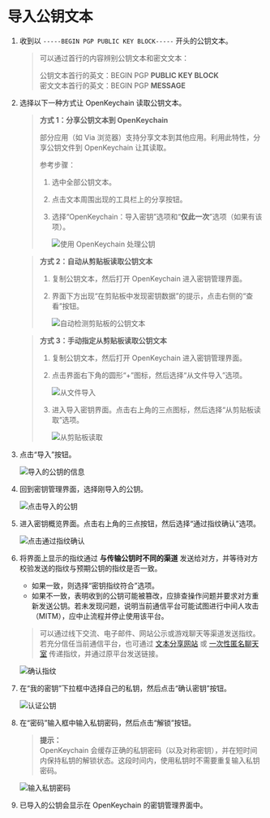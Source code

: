# 导入公钥文本

1. 收到以 `-----BEGIN PGP PUBLIC KEY BLOCK-----` 开头的公钥文本。

    > 可以通过首行的内容辨别公钥文本和密文文本：
    >
    > 公钥文本首行的英文：BEGIN PGP **PUBLIC KEY BLOCK**  
    > 密文文本首行的英文：BEGIN PGP **MESSAGE**

2. 选择以下一种方式让 OpenKeychain 读取公钥文本。

    > **方式 1：分享公钥文本到 OpenKeychain**  
    >
    > 部分应用（如 Via 浏览器）支持分享文本到其他应用。利用此特性，分享公钥文件到 OpenKeychain 让其读取。  
    >
    > 参考步骤：  
    >
    > 1. 选中全部公钥文本。
    > 2. 点击文本周围出现的工具栏上的分享按钮。
    > 3. 选择“OpenKeychain：导入密钥”选项和“**仅此一次**”选项（如果有该项）。
    >
    >    ![使用 OpenKeychain 处理公钥](import-public-key/use-openkeychain-to-handle-public-key.png)

    > **方式 2：自动从剪贴板读取公钥文本**  
    >
    > 1. 复制公钥文本，然后打开 OpenKeychain 进入密钥管理界面。
    > 2. 界面下方出现“在剪贴板中发现密钥数据”的提示，点击右侧的“查看”按钮。
    >
    >    ![自动检测剪贴板的公钥文本](import-public-key/check-public-key-from-clipboard.png)

    > **方式 3：手动指定从剪贴板读取公钥文本**  
    >
    > 1. 复制公钥文本，然后打开 OpenKeychain 进入密钥管理界面。
    > 2. 点击界面右下角的圆形“+”图标，然后选择“从文件导入”选项。
    >
    >    ![从文件导入](import-public-key/import-public-key-from-file.png)
    >
    > 3. 进入导入密钥界面。点击右上角的三点图标，然后选择“从剪贴板读取”选项。
    >
    >    ![从剪贴板读取](import-public-key/read-from-clipborad.png)

2. 点击“导入”按钮。

    ![导入的公钥的信息](import-public-key/info-of-imported-public-key.png)

3. 回到密钥管理界面，选择刚导入的公钥。

    ![点击导入的公钥](import-public-key/click-imported-public-key.png)

4. 进入密钥概览界面。点击右上角的三点按钮，然后选择“通过指纹确认”选项。

    ![点击通过指纹确认](import-public-key/click-confirm-through-fingerprint-button.png)

5. <a id="fingerprint"></a>将界面上显示的指纹通过 **与传输公钥时不同的渠道** 发送给对方，并等待对方校验发送的指纹与预期公钥的指纹是否一致。

    - 如果一致，则选择“密钥指纹符合”选项。
    - 如果不一致，表明收到的公钥可能被篡改，应排查操作问题并要求对方重新发送公钥。若未发现问题，说明当前通信平台可能试图进行中间人攻击（MITM），应中止流程并停止使用该平台。

    > 可以通过线下交流、电子邮件、网站公示或游戏聊天等渠道发送指纹。若充分信任当前通信平台，也可通过 [文本分享网站](../pastebin.md) 或 [一次性匿名聊天室](../communication-platform.md) 传递指纹，并通过原平台发送链接。

    ![确认指纹](import-public-key/check-fingerprint.png)

6. 在“我的密钥”下拉框中选择自己的私钥，然后点击“确认密钥”按钮。

    ![认证公钥](import-public-key/certify.png)

7. 在“密码”输入框中输入私钥密码，然后点击“解锁”按钮。

    > **提示：**  
    > OpenKeychain 会缓存正确的私钥密码（以及对称密钥），并在短时间内保持私钥的解锁状态。这段时间内，使用私钥时不需要重复输入私钥密码。

    ![输入私钥密码](shared/enter-private-key-passphrase.png)

8. 已导入的公钥会显示在 OpenKeychain 的密钥管理界面中。